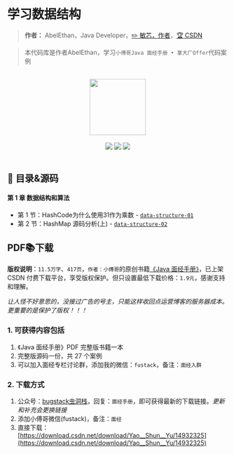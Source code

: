 # 学习数据结构

> **作者：** AbelEthan，Java Developer，[:pencil2: 敏芯，作者](https://www.abelethan.icu)，[:trophy: CSDN ](https://blog.csdn.net/abelethan)

> 本代码库是作者AbelEthan，学习`小傅哥Java 面经手册 • 拿大厂Offer`代码案例

<br/>
<div align="center">
    <a href="https://bugstack.cn" style="text-decoration:none"><img src="https://bugstack.cn/assets/images/icon.svg" width="128px"></a>
</div>
<br/>  

<div align="center">
<a href="https://github.com/AbelEthan/data-structure"><img src="https://badgen.net/github/stars/AbelEthan/data-structure?icon=github&color=4ab8a1"></a>
<a href="https://github.com/AbelEthan/data-structure"><img src="https://badgen.net/github/forks/AbelEthan/data-structure?icon=github&color=4ab8a1"></a>
<a href="https://bugstack.cn" target="_blank"><img src="https://bugstack.cn/assets/images/onlinebook.svg"></a>
</div>
<br/>

## :bookmark_tabs: 目录&源码

#### 第 1 章 数据结构和算法

- 第 1 节：HashCode为什么使用31作为乘数 - [`data-structure-01`](./data-structure-01)
- 第 2 节：HashMap 源码分析(上)  - [`data-structure-02`](./data-structure-02)

[comment]: <> (- 第 3 节：HashMap 源码分析&#40;下&#41;  - [`data-structure-03`]&#40;./data-structure-03&#41;)

[comment]: <> (- 第 4 节：2-3树与红黑树学习&#40;上&#41; - [`data-structure-04`]&#40;./data-structure-04&#41;)

[comment]: <> (- 第 5 节：2-3树与红黑树学习&#40;下&#41; - [`data-structure-05`]&#40;./data-structure-05&#41;)

[comment]: <> (- 第 6 节：ArrayList 详细分析 - [`data-structure-06`]&#40;./data-structure-06&#41;)

[comment]: <> (- 第 7 节：LinkedList、ArrayList，插入分析 - [`data-structure-07`]&#40;./data-structure-07&#41;)

[comment]: <> (- 第 8 节：双端队列、延迟队列、阻塞队列 - [`data-structure-08`]&#40;./data-structure-08&#41;)

[comment]: <> (- 第 9 节：java.util.Collections、排序、二分、洗牌、旋转算法 - [`data-structure-09`]&#40;./data-structure-09&#41;)

[comment]: <> (- 第 10 节：StringBuilder 与 String 对比 - [`data-structure-10`]&#40;./data-structure-10&#41;)

[comment]: <> (- 第 11 节：ThreadLocal 源码分析 - [`data-structure-11`]&#40;./data-structure-11&#41;)

[comment]: <> (#### 第 2 章 码农会锁)

[comment]: <> (- 第 1 节：volatile - [`data-structure-14`]&#40;./data-structure-14&#41;)

[comment]: <> (- 第 2 节：synchronized - [`data-structure-15`]&#40;./data-structure-15&#41;)

[comment]: <> (- 第 3 节：ReentrantLock 和 公平锁 - [`data-structure-16`]&#40;./data-structure-16&#41;)

[comment]: <> (- 第 4 节：AQS原理分析和实践运用 - [`data-structure-17`]&#40;./data-structure-17&#41;)

[comment]: <> (- 第 5 节：AQS 共享锁，Semaphore、CountDownLatch - [`data-structure-18`]&#40;./data-structure-18&#41;)

[comment]: <> (#### 第 3 章 多线程)

[comment]: <> (- 第 1 节：Thread.start&#40;&#41; 启动原理 - [`data-structure-19`]&#40;./data-structure-19&#41;)

[comment]: <> (- 第 2 节：Thread，状态转换、方法使用、原理分析 - [`data-structure-20`]&#40;./data-structure-20&#41;)

[comment]: <> (- 第 3 节：ThreadPoolExecutor - [`data-structure-21`]&#40;./data-structure-21&#41;)

[comment]: <> (- 第 4 节：线程池讲解以及JVMTI监控 - [`data-structure-22`]&#40;./data-structure-22&#41;)

[comment]: <> (#### 第 4 章 JVM 虚拟机)

[comment]: <> (- 第 1 节：JDK、JRE、JVM - [`data-structure-23`]&#40;./data-structure-23&#41;)

[comment]: <> (- 第 2 节：JVM 类加载实践 - [`data-structure-24`]&#40;./data-structure-24&#41;)

[comment]: <> (- 第 3 节：JVM 内存模型 - [`data-structure-25`]&#40;./data-structure-22&#41;)

[comment]: <> (- 第 4 节：JVM 故障处理工具 - [`data-structure-25`]&#40;./data-structure-25&#41;)

[comment]: <> (- 第 5 节：GC 垃圾回收 - [`data-structure-26`]&#40;./data-structure-26&#41;)

## PDF📚下载

**版权说明**：`11.5万字`、`417页`，`作者：小傅哥`的原创书籍[《Java 面经手册》](https://download.csdn.net/download/Yao__Shun__Yu/14932325)，已上架 CSDN 付费下载平台，享受版权保护。但只设置最低下载价格：`1.9元`，感谢支持和理解。

*让人怪不好意思的，没接过广告的号主，只能这样收回点运营博客的服务器成本。更重要的是保护了版权！！！*

### 1. 可获得内容包括

1. 《Java 面经手册》PDF 完整版书籍一本
2. 完整版源码一份，共 27 个案例
3. 可以加入面经专栏讨论群，添加我的微信：`fustack`，备注：`面经入群`

### 2. 下载方式

1. 公众号：[bugstack虫洞栈](https://bugstack.cn/assets/images/qrcode.png)，回复：`面经手册`，即可获得最新的下载链接。*更新和补充会更换链接*
2. 添加小傅哥微信(fustack)，备注：`面经`
3. 直接下载：[https://download.csdn.net/download/Yao__Shun__Yu/14932325](https://download.csdn.net/download/Yao__Shun__Yu/14932325)
